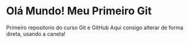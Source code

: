 # Olá Mundo! Meu Primeiro Git
 Primeiro repositorio do curso Git e GitHub
 Aqui consigo alterar de forma direta, usando a caneta!
